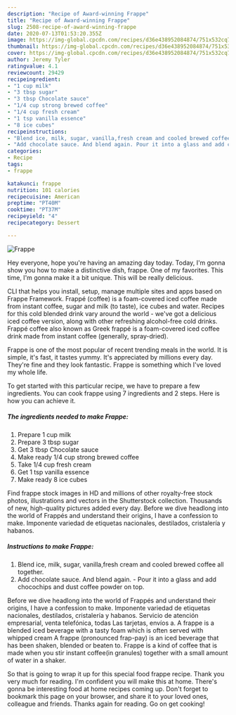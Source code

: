 ```yaml
---
description: "Recipe of Award-winning Frappe"
title: "Recipe of Award-winning Frappe"
slug: 2508-recipe-of-award-winning-frappe
date: 2020-07-13T01:53:20.355Z
image: https://img-global.cpcdn.com/recipes/d36e438952084874/751x532cq70/frappe-recipe-main-photo.jpg
thumbnail: https://img-global.cpcdn.com/recipes/d36e438952084874/751x532cq70/frappe-recipe-main-photo.jpg
cover: https://img-global.cpcdn.com/recipes/d36e438952084874/751x532cq70/frappe-recipe-main-photo.jpg
author: Jeremy Tyler
ratingvalue: 4.1
reviewcount: 29429
recipeingredient:
- "1 cup milk"
- "3 tbsp sugar"
- "3 tbsp Chocolate sauce"
- "1/4 cup strong brewed coffee"
- "1/4 cup fresh cream"
- "1 tsp vanilla essence"
- "8 ice cubes"
recipeinstructions:
- "Blend ice, milk, sugar, vanilla,fresh cream and cooled brewed coffee all together."
- "Add chocolate sauce. And blend again. Pour it into a glass and add chocochips and dust coffee powder on top."
categories:
- Recipe
tags:
- frappe

katakunci: frappe 
nutrition: 101 calories
recipecuisine: American
preptime: "PT40M"
cooktime: "PT37M"
recipeyield: "4"
recipecategory: Dessert

---
```



![Frappe](https://img-global.cpcdn.com/recipes/d36e438952084874/751x532cq70/frappe-recipe-main-photo.jpg)

Hey everyone, hope you're having an amazing day today. Today, I'm gonna show you how to make a distinctive dish, frappe. One of my favorites. This time, I'm gonna make it a bit unique. This will be really delicious.

CLI that helps you install, setup, manage multiple sites and apps based on Frappe Framework. Frappé (coffee) is a foam-covered iced coffee made from instant coffee, sugar and milk (to taste), ice cubes and water. Recipes for this cold blended drink vary around the world - we&#39;ve got a delicious iced coffee version, along with other refreshing alcohol-free cold drinks. Frappé coffee also known as Greek frappé is a foam-covered iced coffee drink made from instant coffee (generally, spray-dried).

Frappe is one of the most popular of recent trending meals in the world. It is simple, it's fast, it tastes yummy. It's appreciated by millions every day. They're fine and they look fantastic. Frappe is something which I've loved my whole life.


To get started with this particular recipe, we have to prepare a few ingredients. You can cook frappe using 7 ingredients and 2 steps. Here is how you can achieve it.

<!--inarticleads1-->

##### The ingredients needed to make Frappe:

1. Prepare 1 cup milk
1. Prepare 3 tbsp sugar
1. Get 3 tbsp Chocolate sauce
1. Make ready 1/4 cup strong brewed coffee
1. Take 1/4 cup fresh cream
1. Get 1 tsp vanilla essence
1. Make ready 8 ice cubes


Find frappe stock images in HD and millions of other royalty-free stock photos, illustrations and vectors in the Shutterstock collection. Thousands of new, high-quality pictures added every day. Before we dive headlong into the world of Frappés and understand their origins, I have a confession to make. Imponente variedad de etiquetas nacionales, destilados, cristalería y habanos. 

<!--inarticleads2-->

##### Instructions to make Frappe:

1. Blend ice, milk, sugar, vanilla,fresh cream and cooled brewed coffee all together.
1. Add chocolate sauce. And blend again. - Pour it into a glass and add chocochips and dust coffee powder on top.


Before we dive headlong into the world of Frappés and understand their origins, I have a confession to make. Imponente variedad de etiquetas nacionales, destilados, cristalería y habanos. Servicio de atención empresarial, venta telefónica, todas Las tarjetas, envíos a. A frappe is a blended iced beverage with a tasty foam which is often served with whipped cream A frappe (pronounced frap-pay) is an iced beverage that has been shaken, blended or beaten to. Frappe is a kind of coffee that is made when you stir instant coffee(in granules) together with a small amount of water in a shaker. 

So that is going to wrap it up for this special food frappe recipe. Thank you very much for reading. I'm confident you will make this at home. There's gonna be interesting food at home recipes coming up. Don't forget to bookmark this page on your browser, and share it to your loved ones, colleague and friends. Thanks again for reading. Go on get cooking!
